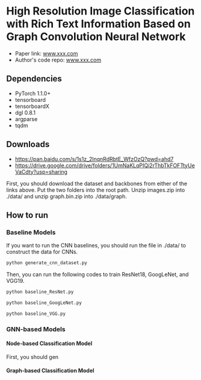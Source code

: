 High Resolution Image Classification with Rich Text Information Based on Graph Convolution Neural Network
============

- Paper link: www.xxx.com
- Author's code repo: www.xxx.com

Dependencies
------------
- PyTorch 1.1.0+
- tensorboard
- tensorboardX
- dgl 0.8.1
- argparse
- tqdm

Downloads
----------

- https://pan.baidu.com/s/1s1z_2lnqnRdRbtE_WfzOzQ?pwd=ahd7
- https://drive.google.com/drive/folders/1UmNaKLqPIQi2rThbTkFOFTtyUeVaCdty?usp=sharing

First, you should download the dataset and backbones from either of the links above. Put the two folders into the root path. Unzip images.zip into ./data/ and unzip graph.bin.zip into ./data/graph.

How to run
----------

### Baseline Models

If you want to run the CNN baselines, you should run the file in ./data/ to construct the data for CNNs.

```bash
python generate_cnn_dataset.py
```

Then, you can run the following codes to train ResNet18, GoogLeNet, and VGG19.

```bash
python baseline_ResNet.py
```

```bash
python baseline_GoogLeNet.py
```

```bash
python baseline_VGG.py
```

### GNN-based Models

#### Node-based Classification Model

First, you should gen



#### Graph-based Classification Model









